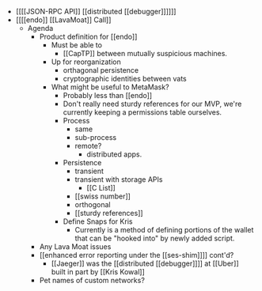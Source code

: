 - [[[[JSON-RPC API]] [[distributed [[debugger]]]]]]
- [[[[endo]] [[LavaMoat]] Call]]
    - Agenda
        - Product definition for [[endo]]
            - Must be able to
                - [[CapTP]] between mutually suspicious machines.
            - Up for reorganization
                - orthagonal persistence
                - cryptographic identities between vats
            - What might be useful to MetaMask?
                - Probably less than [[endo]]
                - Don't really need sturdy references for our MVP, we're currently keeping a permissions table ourselves.
                - Process
                    - same
                    - sub-process
                    - remote?
                        - distributed apps.
                - Persistence
                    - transient
                    - transient with storage APIs
                        - [[C List]]
                    - [[swiss number]]
                    - orthogonal
                    - [[sturdy references]]
                - Define Snaps for Kris
                    - Currently is a method of defining portions of the wallet that can be "hooked into" by newly added script.
        - Any Lava Moat issues
        - [[enhanced error reporting under the [[ses-shim]]]] cont'd?
            - [[Jaeger]] was the [[distributed [[debugger]]]] at [[Uber]] built in part by [[Kris Kowal]]
        - Pet names of custom networks?
